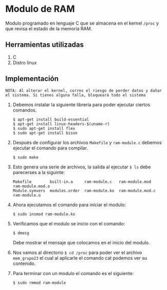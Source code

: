 # Modulo de RAM

Modulo programado en lenguaje C que se almacena en el kernel ```/proc``` y que revisa el estado de la memoria RAM.

## Herramientas utilizadas

1. C
2. Distro linux

## Implementación

```NOTA: Al alterar el kernel, corres el riesgo de perder datos y dañar el sistema. Si tienes alguna falla, bloqueará todo el sistema```

1. Debemos instalar la siguiente librería para poder ejecutar ciertos comandos.

    ```
    $ apt-get install build-essential
    $ apt-get install linux-headers-$(uname-r)
    $ sudo apt-get install flex
    $ sudo apt-get install bison
    ```

2. Después de configurar los archivos ```Makefile``` y ```ram-module.c``` debemos ejecutar el comando para compilar.

    ```
    $ sudo make 
    ```

3. Esto genera una serie de archivos, la salida al ejecutar ```$ ls``` debe parecerses a la siguinte:

    ```
    Makefile        built-in.a     ram-module.c   ram-module.mod    ram-module.mod.o
    Module.symvers  modules.order  ram-module.ko  ram-module.mod.c  ram-module.o
    ```

4. Ahora ejecutamos el comando para iniciar el modulo:

    ```
    $ sudo insmod ram-module.ko
    ```

5. Verificamos que el modulo se inicio con el comando:

    ```
    $ dmesg
    ```

    Debe mostrar el mensaje que colocamos en el inicio del modulo.

6. Nos vamos al directorio ```$ cd /proc``` para poder ver el archivo ```mem_grupo23``` el cual al aplicarle el comando cat podemos ver su contenido.

7. Para terminar con un modulo el comando es el siguiente:

    ```
    $ sudo rmmod ram-module
    ```